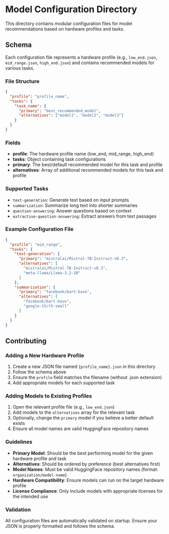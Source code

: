 # Model Configuration Directory

This directory contains modular configuration files for model recommendations based on hardware profiles and tasks.

## Schema

Each configuration file represents a hardware profile (e.g., `low_end.json`, `mid_range.json`, `high_end.json`) and contains recommended models for various tasks.

### File Structure

```json
{
  "profile": "profile_name",
  "tasks": {
    "task_name": {
      "primary": "best_recommended_model",
      "alternatives": ["model1", "model2", "model3"]
    }
  }
}
```

### Fields

- **profile**: The hardware profile name (low_end, mid_range, high_end)
- **tasks**: Object containing task configurations
- **primary**: The best/default recommended model for this task and profile
- **alternatives**: Array of additional recommended models for this task and profile

### Supported Tasks

- `text-generation`: Generate text based on input prompts
- `summarization`: Summarize long text into shorter summaries
- `question-answering`: Answer questions based on context
- `extractive-question-answering`: Extract answers from text passages

### Example Configuration File

```json
{
  "profile": "mid_range",
  "tasks": {
    "text-generation": {
      "primary": "mistralai/Mistral-7B-Instruct-v0.3",
      "alternatives": [
        "mistralai/Mistral-7B-Instruct-v0.3",
        "meta-llama/Llama-3.2-1B"
      ]
    },
    "summarization": {
      "primary": "facebook/bart-base",
      "alternatives": [
        "facebook/bart-base",
        "google-t5/t5-small"
      ]
    }
  }
}
```

## Contributing

### Adding a New Hardware Profile

1. Create a new JSON file named `{profile_name}.json` in this directory
2. Follow the schema above
3. Ensure the `profile` field matches the filename (without .json extension)
4. Add appropriate models for each supported task

### Adding Models to Existing Profiles

1. Open the relevant profile file (e.g., `low_end.json`)
2. Add models to the `alternatives` array for the relevant task
3. Optionally, change the `primary` model if you believe a better default exists
4. Ensure all model names are valid HuggingFace repository names

### Guidelines

- **Primary Model**: Should be the best performing model for the given hardware profile and task
- **Alternatives**: Should be ordered by preference (best alternatives first)
- **Model Names**: Must be valid HuggingFace repository names (format: `organization/model-name`)
- **Hardware Compatibility**: Ensure models can run on the target hardware profile
- **License Compliance**: Only include models with appropriate licenses for the intended use

### Validation

All configuration files are automatically validated on startup. Ensure your JSON is properly formatted and follows the schema.
